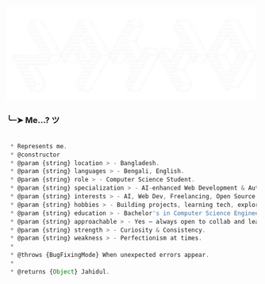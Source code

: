 <img src="https://raw.githubusercontent.com/UnrealZahid101894/UnrealZahid101894/main/z_1.png" alt="Zahid Image" style="max-width: 100%; height: auto;">


### ╰┈➤ Me...? ツ
```js

 * Represents me.
 * @constructor
 * @param {string} location > - Bangladesh.
 * @param {string} languages > - Bengali, English.
 * @param {string} role > - Computer Science Student.
 * @param {string} specialization > - AI-enhanced Web Development & Automation.
 * @param {string} interests > - AI, Web Dev, Freelancing, Open Source.
 * @param {string} hobbies > - Building projects, learning tech, exploring ideas.
 * @param {string} education > - Bachelor's in Computer Science Engineering.
 * @param {string} approachable > - Yes — always open to collab and learn together.
 * @param {string} strength > - Curiosity & Consistency.
 * @param {string} weakness > - Perfectionism at times.
 *
 * @throws {BugFixingMode} When unexpected errors appear.
 *
 * @returns {Object} Jahidul.
